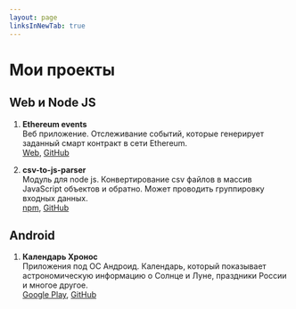 ```yaml
---
layout: page
linksInNewTab: true
---
```

# Мои проекты
## Web и Node JS
1. **Ethereum events**  
Веб приложение. Отслеживание событий, которые генерирует заданный смарт контракт в сети Ethereum.  
[Web](https://ethereum-events.com), [GitHub](https://github.com/Mendeo/ethereum-events)

1. **csv-to-js-parser**  
Модуль для node js. Конвертирование csv файлов в массив JavaScript объектов и обратно. Может проводить группировку входных данных.  
[npm](https://www.npmjs.com/package/csv-to-js-parser), [GitHub](https://github.com/Mendeo/csv-to-js-parser)


## Android
1. **Календарь Хронос**  
Приложения под ОС Андроид. Календарь, который показывает астрономическую информацию о Солнце и Луне, праздники России и многое другое.  
[Google Play](https://play.google.com/store/apps/details?id=ru.mendeo.chronos), [GitHub](https://github.com/Mendeo/Chronos)